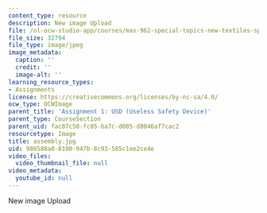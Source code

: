 ```yaml
---
content_type: resource
description: New image Upload
file: /ol-ocw-studio-app/courses/mas-962-special-topics-new-textiles-spring-2010/986580a88190947b8c93585c1ee2ce4e_assembly.jpg
file_size: 32794
file_type: image/jpeg
image_metadata:
  caption: ''
  credit: ''
  image-alt: ''
learning_resource_types:
- Assignments
license: https://creativecommons.org/licenses/by-nc-sa/4.0/
ocw_type: OCWImage
parent_title: 'Assignment 1: USD (Useless Safety Device)'
parent_type: CourseSection
parent_uid: fac07c50-fc85-ba7c-d005-d8046af7cac2
resourcetype: Image
title: assembly.jpg
uid: 986580a8-8190-947b-8c93-585c1ee2ce4e
video_files:
  video_thumbnail_file: null
video_metadata:
  youtube_id: null
---
```

New image Upload